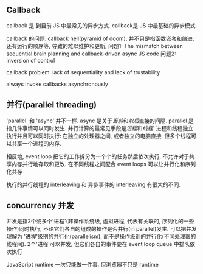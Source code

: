 
## Callback  

callback 是 到目前 JS 中最常见的异步方式. callback是 JS 中最基础的异步模式.    

callback 的问题: callback hell(pyramid of doom), 并不只是指函数嵌套和缩进, 还有运行的顺序等, 导致的难以维护和更新;
问题1: The mismatch between sequential brain planning and callback-driven async JS code
问题2: inversion of control

callback problem: lack of sequentiality and lack of trustability

always invoke callbacks asynchronously


## 并行(parallel threading)

'parallel' 和 'async' 并不一样. async 是关于*当前*和*以后*直接的间隔. parallel 是指几件事情可以同时发生. 并行计算的最常见手段是*进程*和*线程*. 进程和线程独立执行并且可以同时执行: 在独立的处理器之间, 或者独立的电脑直接, 但多个线程可以共享一个进程的内存.  

相反地, event loop 把它的工作拆分为一个个的任务然后依次执行, 不允许对于共享内存并行地存取和更改. 在不同线程之间配合 event loops 可以让并行化和序列化共存   

执行的并行线程的 interleaving 和 异步事件的 interleaving 有很大的不同.

## concurrency 并发 

并发是指2个或多个'进程'(非操作系统级, 虚拟进程, 代表有关联的, 序列化的一些操作)同时执行, 不论它们各自的组成的操作是否并行(in parallel)发生. 可以把并发理解为 '进程'级别的并行化(parallelism), 而不是操作级别的并行化(不同处理器的线程间). 2个'进程'可以并发, 但它们各自的事件要在 event loop queue 中排队依次执行

JavaScript runtime 一次只能做一件事. 但浏览器不只是 runtime
